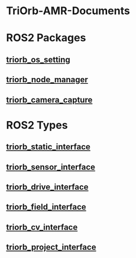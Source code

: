 # TriOrb-AMR-Documents

# ROS2 Packages
## [triorb_os_setting](./TriOrb-AMR-Static/triorb_os_setting/README.md)
## [triorb_node_manager](./TriOrb-AMR-Static/triorb_node_manager/README.md)
## [triorb_camera_capture](./TriOrb-AMR-Static/triorb_camera_capture/README.md)

# ROS2 Types
## [triorb_static_interface](./TriOrb-AMR-Static/TriOrb-ROS2-Types/triorb_static_interface/README.md)
## [triorb_sensor_interface](./TriOrb-AMR-Static/TriOrb-ROS2-Types/triorb_sensor_interface/README.md)
## [triorb_drive_interface](./TriOrb-AMR-Static/TriOrb-ROS2-Types/triorb_drive_interface/README.md)
## [triorb_field_interface](./TriOrb-AMR-Static/TriOrb-ROS2-Types/triorb_field_interface/README.md)
## [triorb_cv_interface](./TriOrb-AMR-Static/TriOrb-ROS2-Types/triorb_cv_interface/README.md)
## [triorb_project_interface](./TriOrb-AMR-Static/TriOrb-ROS2-Types/triorb_project_interface/README.md)
